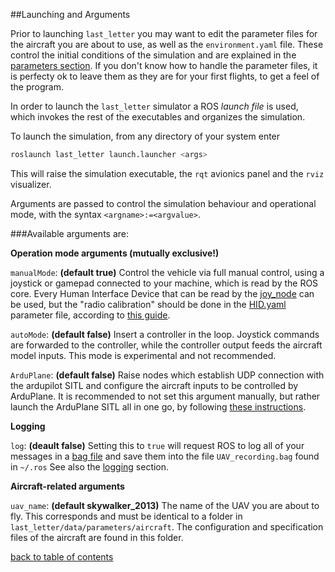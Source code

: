 ##Launching and Arguments

Prior to launching `last_letter` you may want to edit the parameter files for the aircraft you are about to use, as well as the `environment.yaml` file. These control the initial conditions of the simulation and are explained in the [parameters section](parameterFiles.md).
If you don't know how to handle the parameter files, it is perfecty ok to leave them as they are for your first flights, to get a feel of the program.

In order to launch the `last_letter` simulator a ROS *launch file* is used, which invokes the rest of the executables and organizes the simulation.

To launch the simulation, from any directory of your system enter
```bash
roslaunch last_letter launch.launcher <args>
```
This will raise the simulation executable, the `rqt` avionics panel and the `rviz` visualizer.

Arguments are passed to control the simulation behaviour and operational mode, with the syntax `<argname>:=<argvalue>`.

###Available arguments are:

**Operation mode arguments (mutually exclusive!)**

`manualMode`: **(default true)** Control the vehicle via full manual control, using a joystick or gamepad connected to your machine, which is read by the ROS core. Every Human Interface Device that can be read by the [joy_node](http://wiki.ros.org/joy) can be used, but the "radio calibration" should be done in the [HID.yaml](HIDParams.md) parameter file, according to [this guide](RCCal.md).

`autoMode`: **(default false)** Insert a controller in the loop. Joystick commands are forwarded to the controller, while the controller output feeds the aircraft model inputs. This mode is experimental and not recommended.

`ArduPlane`: **(default false)** Raise nodes which establish UDP connection with the ardupilot SITL and configure the aircraft inputs to be controlled by ArduPlane. It is recommended to not set this argument manually, but rather launch the ArduPlane SITL all in one go, by following [these instructions](ArduPlane_SITL.md).

**Logging**

`log`: **(deault false)** Setting this to `true` will request ROS to log all of your messages in a [bag file](http://wiki.ros.org/Bags) and save them into the file `UAV_recording.bag` found in `~/.ros`
See also the [logging](logging.md) section.

**Aircraft-related arguments**

`uav_name`: **(default skywalker_2013)** The name of the UAV you are about to fly. This corresponds and must be identical to a folder in `last_letter/data/parameters/aircraft`. The configuration and specification files of the aircraft are found in this folder.

[back to table of contents](../../../README.md)